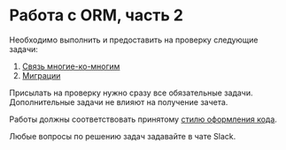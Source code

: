 # Работа с ORM, часть 2

Необходимо выполнить и предоставить на проверку следующие задачи:

1. [Связь многие-ко-многим](m2m-relations)
2. [Миграции](orm_migrations)

Присылать на проверку нужно сразу все обязательные задачи. Дополнительные задачи не влияют на получение зачета.

Работы должны соответствовать принятому [стилю оформления кода](https://github.com/netology-code/codestyle/tree/master/python).

Любые вопросы по решению задач задавайте в чате Slack.
